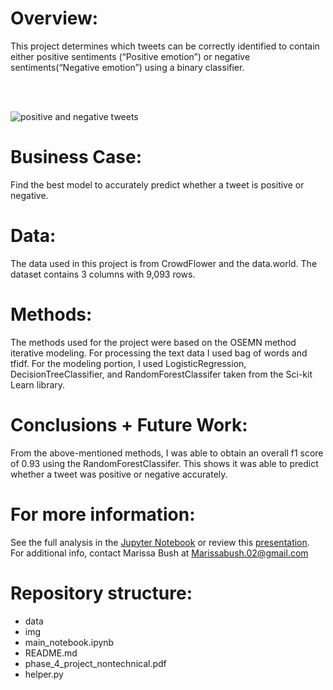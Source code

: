 # Overview: 

This project determines which tweets can be correctly identified to contain  either positive sentiments (“Positive emotion”) or negative sentiments(“Negative emotion”) using a binary classifier. 

<br />
<br />

![positive and negative tweets](https://raw.githubusercontent.com/Marissa841/phase_4_project/main/img/pos_neg_tweets.PNG)



# Business Case: 

Find the best model to accurately predict whether a tweet is positive or negative.  

# Data:

The data used in this project is from CrowdFlower and the data.world. The dataset contains 3 columns with 9,093 rows. 


# Methods:

The methods used for the project were based on the OSEMN method iterative modeling. For processing the text data I used bag of words and tfidf. For the modeling portion, I used LogisticRegression, DecisionTreeClassifier, and RandomForestClassifer taken from the Sci-kit Learn library. 

# Conclusions + Future Work:

From the above-mentioned methods, I was able to obtain an overall f1 score of 0.93 using the RandomForestClassifer. This shows it was able to predict whether a tweet was positive or negative accurately. 

# For more information:

​​See the full analysis in the [Jupyter Notebook](https://github.com/Marissa841/phase_4_project/blob/main/nlp_project.ipynb) or review this [presentation](https://github.com/Marissa841/phase_4_project/blob/main/phase_4_project_nontechnical.pdf). For additional info, contact Marissa Bush at Marissabush.02@gmail.com



# Repository structure:

+ data
+ img
+ main_notebook.ipynb
+ README.md
+ phase_4_project_nontechnical.pdf
+ helper.py

